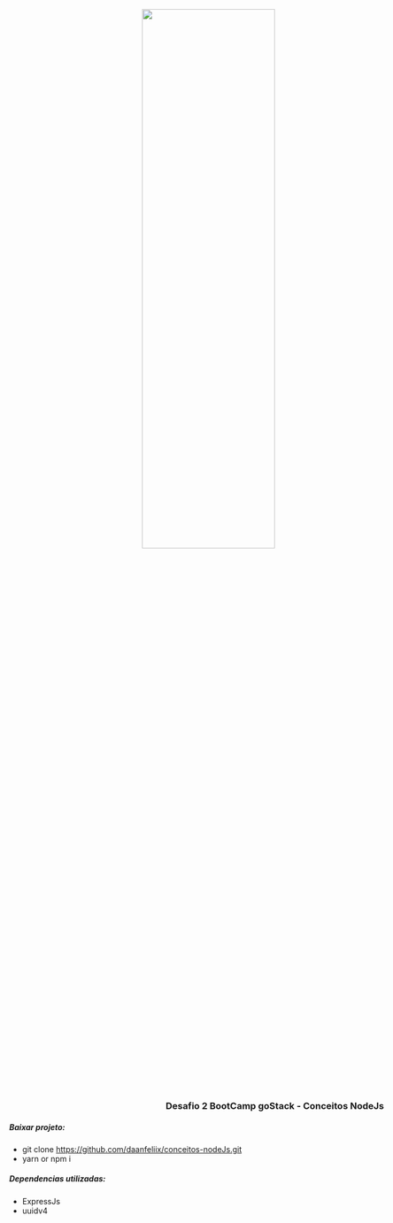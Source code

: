 <div style="width:100vw;">
<img src="https://nodejs.org/static/images/logo.svg" style="width:50%;margin-left:25%">
<div>


<h3 style="width:100%; text-align:center">Desafio 2 BootCamp goStack - Conceitos NodeJs </h3>



##### Baixar projeto:
- git clone https://github.com/daanfeliix/conceitos-nodeJs.git
 - yarn or npm i

##### Dependencias utilizadas:
- ExpressJs
- uuidv4

